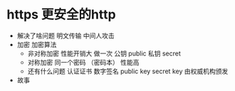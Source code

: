 # https 更安全的http

- 解决了啥问题
  明文传输
  中间人攻击
- 加密
  加密算法 
   - 非对称加密  性能开销大 做一次
     公钥 public 
     私钥 secret
   - 对称加密
     同一个密码 （密码本） 性能高
   - 还有什么问题
     认证证书 数字签名
     public key
     secret key 由权威机构颁发 
- 故事  